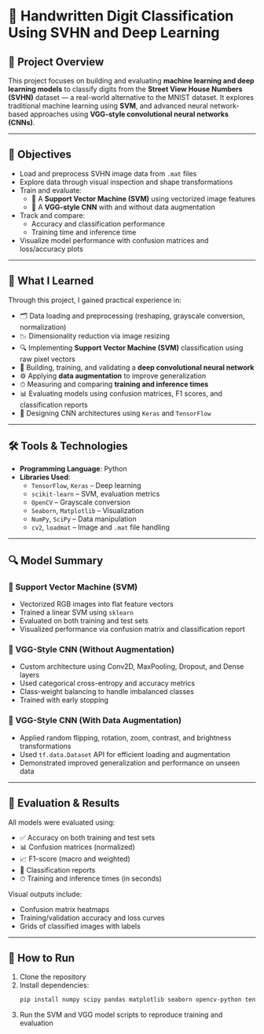 # 🧠 Handwritten Digit Classification Using SVHN and Deep Learning

## 📘 Project Overview

This project focuses on building and evaluating **machine learning and deep learning models** to classify digits from the **Street View House Numbers (SVHN)** dataset — a real-world alternative to the MNIST dataset. It explores traditional machine learning using **SVM**, and advanced neural network-based approaches using **VGG-style convolutional neural networks (CNNs)**.

---

## 🎯 Objectives

- Load and preprocess SVHN image data from `.mat` files
- Explore data through visual inspection and shape transformations
- Train and evaluate:
  - 🧮 A **Support Vector Machine (SVM)** using vectorized image features
  - 🧠 A **VGG-style CNN** with and without data augmentation
- Track and compare:
  - Accuracy and classification performance
  - Training time and inference time
- Visualize model performance with confusion matrices and loss/accuracy plots

---

## 🧠 What I Learned

Through this project, I gained practical experience in:

- 🗂 Data loading and preprocessing (reshaping, grayscale conversion, normalization)
- 📉 Dimensionality reduction via image resizing
- 🔍 Implementing **Support Vector Machine (SVM)** classification using raw pixel vectors
- 🧪 Building, training, and validating a **deep convolutional neural network**
- ⚙️ Applying **data augmentation** to improve generalization
- ⏱ Measuring and comparing **training and inference times**
- 📊 Evaluating models using confusion matrices, F1 scores, and classification reports
- 🧱 Designing CNN architectures using `Keras` and `TensorFlow`

---

## 🛠️ Tools & Technologies

- **Programming Language**: Python
- **Libraries Used**:
  - `TensorFlow`, `Keras` – Deep learning
  - `scikit-learn` – SVM, evaluation metrics
  - `OpenCV` – Grayscale conversion
  - `Seaborn`, `Matplotlib` – Visualization
  - `NumPy`, `SciPy` – Data manipulation
  - `cv2`, `loadmat` – Image and `.mat` file handling

---

## 🔍 Model Summary

### 🔹 Support Vector Machine (SVM)
- Vectorized RGB images into flat feature vectors
- Trained a linear SVM using `sklearn`
- Evaluated on both training and test sets
- Visualized performance via confusion matrix and classification report

### 🔹 VGG-Style CNN (Without Augmentation)
- Custom architecture using Conv2D, MaxPooling, Dropout, and Dense layers
- Used categorical cross-entropy and accuracy metrics
- Class-weight balancing to handle imbalanced classes
- Trained with early stopping

### 🔹 VGG-Style CNN (With Data Augmentation)
- Applied random flipping, rotation, zoom, contrast, and brightness transformations
- Used `tf.data.Dataset` API for efficient loading and augmentation
- Demonstrated improved generalization and performance on unseen data

---

## 🧪 Evaluation & Results

All models were evaluated using:

- ✅ Accuracy on both training and test sets
- 📊 Confusion matrices (normalized)
- 📈 F1-score (macro and weighted)
- 📝 Classification reports
- ⏱ Training and inference times (in seconds)

Visual outputs include:
- Confusion matrix heatmaps
- Training/validation accuracy and loss curves
- Grids of classified images with labels

---

## 🚀 How to Run

1. Clone the repository
2. Install dependencies:
   ```bash
   pip install numpy scipy pandas matplotlib seaborn opencv-python tensorflow scikit-learn
3. Run the SVM and VGG model scripts to reproduce training and evaluation

